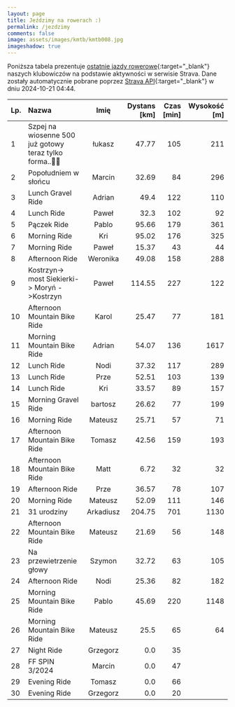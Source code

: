 ```yaml
---
layout: page
title: Jeździmy na rowerach :)
permalink: /jezdzimy
comments: false
image: assets/images/kmtb/kmtb008.jpg
imageshadow: true
---
```


Poniższa tabela prezentuje [ostatnie jazdy rowerowe](https://www.strava.com/clubs/336381){:target="_blank"} naszych klubowiczów na podstawie aktywności w serwisie Strava. Dane zostały automatycznie pobrane poprzez [Strava API](https://developers.strava.com/docs/reference/#api-Clubs-getClubActivitiesById){:target="_blank"} w dniu 2024-10-21 04:44.

Lp. | Nazwa | Imię | Dystans [km] | Czas [min] | Wysokość [m]
:--- | :--- | :---: | ---: | ---: | ---:
1|Szpej na wiosenne 500 już gotowy teraz tylko forma..🤪🫡|łukasz|47.77|105|211
2|Popołudniem w słońcu|Marcin|32.69|84|296
3|Lunch Gravel Ride|Adrian|49.4|122|110
4|Lunch Ride|Paweł|32.3|102|92
5|Pączek Ride|Pablo|95.66|179|361
6|Morning Ride|Kri|95.02|176|325
7|Morning Ride|Paweł|15.37|43|44
8|Afternoon Ride|Weronika|49.08|158|288
9|Kostrzyn-> most Siekierki-> Moryń ->Kostrzyn|Paweł|114.55|227|122
10|Afternoon Mountain Bike Ride|Karol|25.47|77|181
11|Morning Mountain Bike Ride|Adrian|54.07|136|1617
12|Lunch Ride|Nodi|37.32|117|289
13|Lunch Ride|Prze|52.51|103|139
14|Lunch Ride|Kri|33.57|89|157
15|Morning Gravel Ride|bartosz|26.62|77|199
16|Morning Ride|Mateusz|25.71|57|71
17|Afternoon Mountain Bike Ride|Tomasz|42.56|159|193
18|Afternoon Mountain Bike Ride|Matt|6.72|32|32
19|Afternoon Ride|Prze|36.57|78|107
20|Morning Ride|Mateusz|52.09|111|146
21|31 urodziny|Arkadiusz|204.75|701|1130
22|Afternoon Mountain Bike Ride|Mateusz|21.69|56|148
23|Na przewietrzenie głowy|Szymon|32.72|63|105
24|Afternoon Ride|Nodi|25.36|82|182
25|Morning Mountain Bike Ride|Pablo|45.69|220|1148
26|Morning Mountain Bike Ride|Mateusz|25.5|65|64
27|Night Ride|Grzegorz|0.0|35|
28|FF SPIN 3/2024|Marcin|0.0|47|
29|Evening Ride|Tomasz|0.0|66|
30|Evening Ride|Grzegorz|0.0|20|
